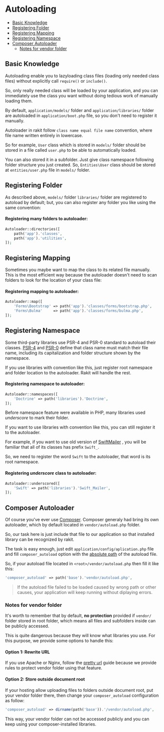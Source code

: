 # Autoloading

<!-- MarkdownTOC autolink="true" autoanchor="true" levels="2,3" bracket="round" lowercase="only_ascii" -->

- [Basic Knowledge](#basic-knowledge)
- [Registering Folder](#registering-folder)
- [Registering Mapping](#registering-mapping)
- [Registering Namespace](#registering-namespace)
- [Composer Autoloader](#composer-autoloader)
    - [Notes for vendor folder](#notes-for-vendor-folder)

<!-- /MarkdownTOC -->


<a id="basic-knowledge"></a>
## Basic Knowledge

Autoloading enable you to lazyloading class files (loading only needed class files)
without explicitly call `require()` or `include()`.

So, only really needed class will be loaded by your application, and you can immediately use the class you want without doing tedious work of manually loading them.

By default, `application/models/` folder and `application/libraries/` folder are autoloaded in `application/boot.php` file, so you don't need to register it manually.

Autoloader in rakit follow `class name equal file name` convention, where file name
written entirely in lowercase.

So for example, `User` class which is stored in `models/` folder should be stored in a file
called `user.php` to be able to automatically loaded.

You can also stored it in a subfolder. Just give class namespace following
folder structure you just created. So, `Entities\User` class should be stored at `entities/user.php` file in `models/` folder.


<a id="registering-folder"></a>
## Registering Folder

As described above, `models/` folder `libraries/` folder are registered to autoload by default; but, you can also register any folder you like using the same convention:

#### Registering many folders to autoloader:

```php
Autoloader::directories([
    path('app').'classes',
    path('app').'utilities',
]);
```


<a id="registering-mapping"></a>
## Registering Mapping

Sometimes you maybe want to map the class to its related file manually. This is the most efficient way because the autoloader doesn't need to scan folders to look for the location of your class file:

#### Registering mapping to autoloader:

```php
Autoloader::map([
    'Forms\Bootstrap' => path('app').'classes/forms/bootstrap.php',
    'Forms\Bulma'     => path('app').'classes/forms/bulma.php',
]);
```


<a id="registering-namespace"></a>
## Registering Namespace

Some third-party libraries use PSR-4 and PSR-0 standard to autoload their classes.
[PSR-4](https://www.php-fig.org/psr/psr-4/) and [PSR-0](https://www.php-fig.org/psr/psr-0/)
define that class name must match their file name, including its capitalization and folder structure  shown by the namespace.

If you use libraries with convention like this, just register root namespace
and folder location to the autoloader. Rakit will handle the rest.

#### Registering namespace to autoloader:

```php
Autoloader::namespaces([
    'Doctrine' => path('libraries').'Doctrine',
]);
```

Before namespace feature were available in PHP, many libraries used _underscore_ to mark their folder.

If you want to use libraries with convention like this, you can still register it to the autoloader.

For example, if you want to use old version of [SwiftMailer](https://github.com/swiftmailer/swiftmailer)
, you will be familiar that all of its classes has prefix `Swift_`.

So, we need to register the word `Swift` to the autoloader, that word is its root namespace.

#### Registering _underscore_ class to autoloader:

```php
Autoloader::underscored([
    'Swift' => path('libraries').'Swift_Mailer',
]);
```

<a id="composer-autoloader"></a>
## Composer Autoloader

Of course you've ever use [Composer](https://getcomposer.org). Composer generaly had bring its own autoloader, which by default located in `vendor/autoload.php` folder.

So, our task here is just include that file to our application so that installed library can be recognized by rakit.

The task is easy enough, just edit `application/config/aplication.php` file and fill `composer_autoload` option with the <ins>absolute path</ins> of the autoload file.

So, if your autoload file located in `<root>/vendor/autoload.php` then fill it like this:

```php
'composer_autoload' => path('base').'vendor/autoload.php',
```

>  If the autoload file failed to be loaded caused by wrong path or other causes,
   your application will keep running without diplaying errors.



<a id="notes-for-vendor-folder"></a>
### Notes for vendor folder

It's worth to remember that by default, **no protection** provided if `vendor/` folder stored in root folder, which means all files and subfolders inside can be publicly accessed.

This is quite dangerous because they will know what libraries you use.
For this purpose, we provide some options to handle this:


#### Option 1: Rewrite URL

If you use Apache or Nginx, follow the
[pretty url](/docs/install#mempercantik-url) guide because we provide rules to protect vendor folder using that feature.



#### Option 2: Store outside document root

If your hosting allow uploading files to folders outside document root, put your vendor folder there, then change your `composer_autoload` configuration as follow:

```php
'composer_autoload' => dirname(path('base')).'/vendor/autoload.php',
```

This way, your vendor folder can not be accessed publicly and you can keep using your composer-installed libraries.
